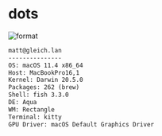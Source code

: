 
# dots

![format](https://github.com/gleich/dots/workflows/format/badge.svg)

```txt
matt@gleich.lan 
--------------- 
OS: macOS 11.4 x86_64 
Host: MacBookPro16,1 
Kernel: Darwin 20.5.0 
Packages: 262 (brew) 
Shell: fish 3.3.0 
DE: Aqua 
WM: Rectangle 
Terminal: kitty 
GPU Driver: macOS Default Graphics Driver 
```
